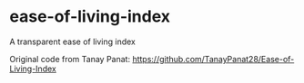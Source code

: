 # ease-of-living-index
A transparent ease of living index

Original code from Tanay Panat: https://github.com/TanayPanat28/Ease-of-Living-Index
